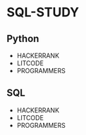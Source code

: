 # SQL-STUDY

## Python
* HACKERRANK
* LITCODE
* PROGRAMMERS
  
## SQL
* HACKERRANK
* LITCODE
* PROGRAMMERS
